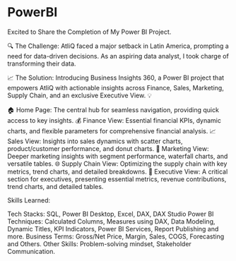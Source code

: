 # PowerBI
 Excited to Share the Completion of My Power BI Project.

 🔍 The Challenge: AtliQ faced a major setback in Latin America, prompting a need for data-driven decisions. As an aspiring data analyst, I took charge of transforming their data.

 📈 The Solution: Introducing Business Insights 360, a Power BI project that empowers AtliQ with actionable insights across Finance, Sales, Marketing, Supply Chain, and an exclusive Executive View. 💡
 
 🏠 Home Page: The central hub for seamless navigation, providing quick access to key insights.
💰 Finance View: Essential financial KPIs, dynamic charts, and flexible parameters for comprehensive financial analysis.
📈 Sales View: Insights into sales dynamics with scatter charts, product/customer performance, and donut charts.
📣 Marketing View: Deeper marketing insights with segment performance, waterfall charts, and versatile tables.
🌐 Supply Chain View: Optimizing the supply chain with key metrics, trend charts, and detailed breakdowns.
👔 Executive View: A critical section for executives, presenting essential metrics, revenue contributions, trend charts, and detailed tables.

Skills Learned:

Tech Stacks: SQL, Power BI Desktop, Excel, DAX, DAX Studio
Power BI Techniques: Calculated Columns, Measures using DAX, Data Modeling, Dynamic Titles, KPI Indicators, Power BI Services, Report Publishing and more.
Business Terms: Gross/Net Price, Margin, Sales, COGS, Forecasting and Others.
Other Skills: Problem-solving mindset, Stakeholder Communication.
